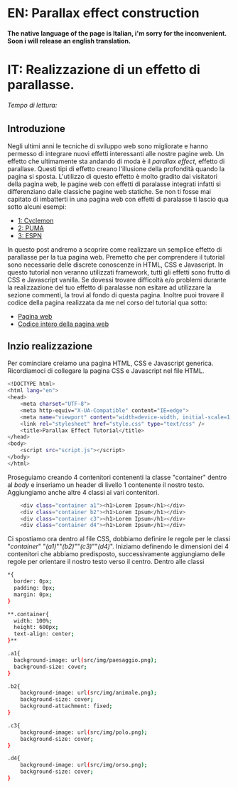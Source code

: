 # EN: Parallax effect construction 
#### The native language of the page is Italian, i'm sorry for the inconvenient. Soon i will release an english translation.

# IT: Realizzazione di un effetto di parallasse.

###### Tempo di lettura: 

## Introduzione

Negli ultimi anni le tecniche di sviluppo web sono migliorate e hanno permesso di integrare nuovi effetti interessanti alle nostre pagine web.
Un effetto che ultimamente sta andando di moda è il _parallax effect_, effetto di parallase. Questi tipi di effetto creano l'illusione della profondità quando la pagina si sposta. 
L'utilizzo di questo effetto è molto gradito dai visitatori della pagina web, le pagine web con effetti di paralasse integrati infatti si differenziano dalle classiche pagine web statiche.
Se non ti fosse mai capitato di imbatterti in una pagina web con effetti di paralasse ti lascio qua sotto alcuni esempi:

- <a href="http://cyclemon.com/" target="_blank">1: Cyclemon</a>
- <a href="http://portfolio.theflock.com/puma_mobium/" target="_blank">2: PUMA</a>
- <a href="http://www.espn.com/espn/eticket/story?page=Dock-Ellis" target="_blank">3: ESPN</a>


In questo post andremo a scoprire come realizzare un semplice effetto di parallasse per la tua pagina web. Premetto che per comprendere il tutorial sono necessarie delle discrete conoscenze in HTML, CSS e Javascript. In questo tutorial non veranno utilizzati framework, tutti gli effetti sono frutto di CSS e Javascript vanilla. Se dovessi trovare difficoltà e/o problemi durante la realizzazione del tuo effetto di paralasse non esitare ad utilizzare la sezione commenti, la trovi al fondo di questa pagina. Inoltre puoi trovare il codice della pagina realizzata da me nel corso del tutorial qua sotto:

- <a href="https://bit.ly/parallax_effect_tutorial" target="_blank">Pagina web</a>
- <a href="https://github.com/Alexandru-Chindris/parallax_effect_tutorial" target="_blank">Codice intero della pagina web</a>



## Inzio realizzazione

Per cominciare creiamo una pagina HTML, CSS e Javascript generica. Ricordiamoci di collegare la pagina CSS e Javascript nel file HTML.

```bash
<!DOCTYPE html>
<html lang="en">
<head>
    <meta charset="UTF-8">
    <meta http-equiv="X-UA-Compatible" content="IE=edge">
    <meta name="viewport" content="width=device-width, initial-scale=1.0">
    <link rel="stylesheet" href="style.css" type="text/css" />
    <title>Parallax Effect Tutorial</title>
</head>
<body>
    <script src="script.js"></script> 
</body>
</html>
```

Proseguiamo creando 4 contenitori contenenti la classe "container" dentro al _body_ e inseriamo un header di livello 1 contenente il nostro testo. Aggiungiamo anche altre 4 classi ai vari contenitori.

```bash
    <div class="container a1"><h1>Lorem Ipsum</h1></div>
    <div class="container b2"><h1>Lorem Ipsum</h1></div>
    <div class="container c3"><h1>Lorem Ipsum</h1></div>
    <div class="container d4"><h1>Lorem Ipsum</h1></div>
```

Ci spostiamo ora dentro al file CSS, dobbiamo definire le regole per le classi "_container_" "_(a1)_""_(b2)_""_(c3)_""_(d4)_". Iniziamo definendo le dimensioni dei 4 contenitori che abbiamo predisposto, successivamente aggiungiamo delle regole per orientare il nostro testo verso il centro. Dentro alle classi 

```bash
*{
  border: 0px;
  padding: 0px;
  margin: 0px;
}

**.container{
  width: 100%;
  height: 600px;
  text-align: center;
}**

.a1{
  background-image: url(src/img/paesaggio.png);
  background-size: cover;
}

.b2{
    background-image: url(src/img/animale.png);
    background-size: cover;
    background-attachment: fixed;
}

.c3{
    background-image: url(src/img/polo.png);
    background-size: cover;
}

.d4{
    background-image: url(src/img/orso.png);
    background-size: cover;
}

```






